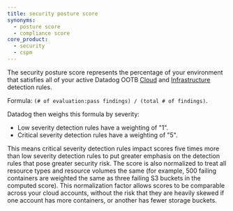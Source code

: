 ```yaml
---
title: security posture score
synonyms:
  - posture score
  - compliance score
core_product:
  - security
  - cspm
---
```


The security posture score represents the percentage of your environment that satisfies all of your active Datadog OOTB [Cloud][1] and [Infrastructure][2] detection rules. 

Formula: `(# of evaluation:pass findings) / (total # of findings)`. 

Datadog then weighs this formula by severity: 

- Low severity detection rules have a weighting of "1". 
- Critical severity detection rules have a weighting of "5". 

This means critical severity detection rules impact scores five times more than low severity detection rules to put greater emphasis on the detection rules that pose greater security risk. The score is also normalized to treat all resource types and resource volumes the same (for example, 500 failing containers are weighted the same as three failing S3 buckets in the computed score). This normalization factor allows scores to be comparable across your cloud accounts, without the risk that they are heavily skewed if one account has more containers, or another has fewer storage buckets.

[1]: /security/default_rules/#cat-posture-management-cloud
[2]: /security/default_rules/#cat-posture-management-infra